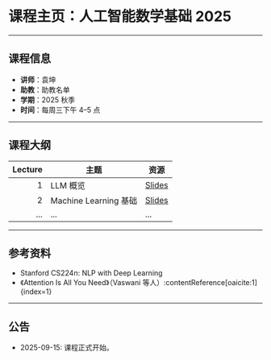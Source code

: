 

# 课程主页：人工智能数学基础 2025
---

## 课程信息
- **讲师**：袁坤
- **助教**：助教名单
- **学期**：2025 秋季
- **时间**：每周三下午 4–5 点

---
## 课程大纲
| Lecture | 主题 | 资源 |
|--------:|------|------|
| 1 | LLM 概览 | [Slides](lectures/lecture1.md) |
| 2 | Machine Learning 基础 | [Slides](lectures/lecture2.md) |
| ... | ... | ... |

---

## 参考资料
- Stanford CS224n: NLP with Deep Learning
- 《Attention Is All You Need》（Vaswani 等人）:contentReference[oaicite:1]{index=1}
---
## 公告
- 2025-09-15: 课程正式开始。

